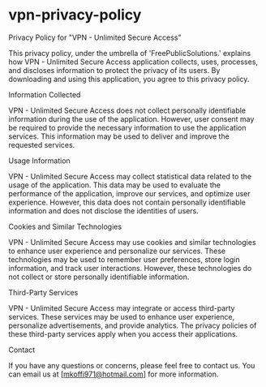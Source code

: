 # vpn-privacy-policy

Privacy Policy for "VPN - Unlimited Secure Access"

This privacy policy, under the umbrella of 'FreePublicSolutions.' explains how VPN - Unlimited Secure Access application collects, uses, processes, and discloses information to protect the privacy of its users. By downloading and using this application, you agree to this privacy policy.

Information Collected

VPN - Unlimited Secure Access does not collect personally identifiable information during the use of the application. However, user consent may be required to provide the necessary information to use the application services. This information may be used to deliver and improve the requested services.

Usage Information

VPN - Unlimited Secure Access may collect statistical data related to the usage of the application. This data may be used to evaluate the performance of the application, improve our services, and optimize user experience. However, this data does not contain personally identifiable information and does not disclose the identities of users.

Cookies and Similar Technologies

VPN - Unlimited Secure Access may use cookies and similar technologies to enhance user experience and personalize our services. These technologies may be used to remember user preferences, store login information, and track user interactions. However, these technologies do not collect or store personally identifiable information.

Third-Party Services

VPN - Unlimited Secure Access may integrate or access third-party services. These services may be used to enhance user experience, personalize advertisements, and provide analytics. The privacy policies of these third-party services apply when you access their applications.

Contact

If you have any questions or concerns, please feel free to contact us. You can email us at [mkoffi971@hotmail.com] for more information.
